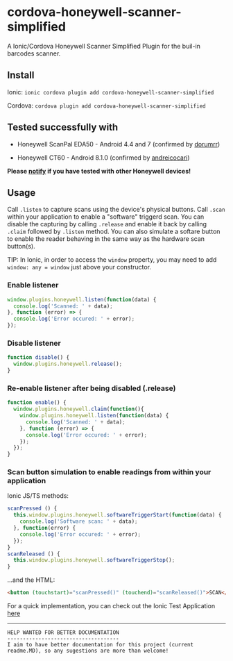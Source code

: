 # cordova-honeywell-scanner-simplified
A Ionic/Cordova Honeywell Scanner Simplified Plugin for the buil-in barcodes scanner.

Install
-------

Ionic: `ionic cordova plugin add cordova-honeywell-scanner-simplified`

Cordova: `cordova plugin add cordova-honeywell-scanner-simplified`

Tested successfully with
------------------------

- Honeywell ScanPal EDA50 - Android 4.4 and 7 (confirmed by [dorumrr](https://github.com/dorumrr))

- Honeywell CT60 - Android 8.1.0 (confirmed by [andreicocari](https://github.com/andreicocari))

**Please [notify](https://github.com/dorumrr/npmjs-cordova-honeywell-scanner-simplified/issues/2) if you have tested with other Honeywell devices!**

Usage
-----

Call `.listen` to capture scans using the device's physical buttons. Call `.scan` within your application to enable a "software" triggerd scan. You can disable the capturing by calling `.release` and enable it back by calling `.claim` followed by `.listen` method. You can also simulate a softare button to enable the reader behaving in the same way as the hardware scan button(s).

TIP: In Ionic, in order to access the `window` property, you may need to add `window: any = window` just above your constructor.

### Enable listener
```javascript
window.plugins.honeywell.listen(function(data) {
  console.log('Scanned: ' + data);
}, function (error) => {
  console.log('Error occured: ' + error);
});
```

### Disable listener
```javascript
function disable() {
  window.plugins.honeywell.release();
}
```

### Re-enable listener after being disabled (.release)
```javascript
function enable() {
  window.plugins.honeywell.claim(function(){
    window.plugins.honeywell.listen(function(data) {
      console.log('Scanned: ' + data);
    }, function (error) => {
      console.log('Error occured: ' + error);
    });
  });
}
```

### Scan button simulation to enable readings from within your application

Ionic JS/TS methods:
```javascript
scanPressed () {
  this.window.plugins.honeywell.softwareTriggerStart(function(data) {
    console.log('Software scan: ' + data);
  }, function(error) {
    console.log('Error occured: ' + error);
  });
}
scanReleased () {
  this.window.plugins.honeywell.softwareTriggerStop();
}
```

...and the HTML:
```html
<button (touchstart)="scanPressed()" (touchend)="scanReleased()">SCAN</button>
```

For a quick implementation, you can check out the Ionic Test Application [here](https://github.com/dorumrr/npmjs-cordova-honeywell-scanner-simplified-test-app)



---

```
HELP WANTED FOR BETTER DOCUMENTATION
------------------------------------
I aim to have better documentation for this project (current readme.MD), so any sugestions are more than welcome!
```